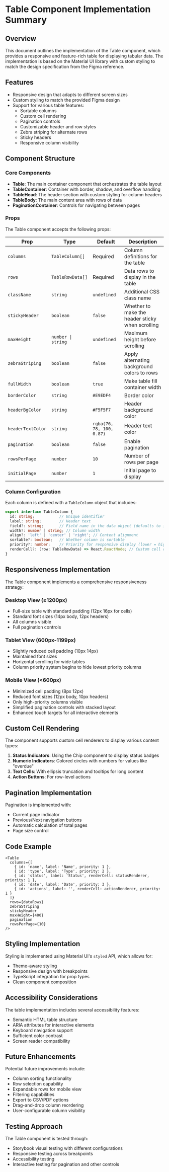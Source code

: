 # Table Component Implementation Summary

## Overview
This document outlines the implementation of the Table component, which provides a responsive and feature-rich table for displaying tabular data. The implementation is based on the Material UI library with custom styling to match the design specification from the Figma reference.

## Features
- Responsive design that adapts to different screen sizes
- Custom styling to match the provided Figma design
- Support for various table features:
  - Sortable columns
  - Custom cell rendering
  - Pagination controls
  - Customizable header and row styles
  - Zebra striping for alternate rows
  - Sticky headers
  - Responsive column visibility

## Component Structure

### Core Components
- **Table**: The main container component that orchestrates the table layout
- **TableContainer**: Container with border, shadow, and overflow handling
- **TableHead**: The header section with custom styling for column headers
- **TableBody**: The main content area with rows of data
- **PaginationContainer**: Controls for navigating between pages

### Props
The Table component accepts the following props:

| Prop | Type | Default | Description |
|------|------|---------|-------------|
| `columns` | `TableColumn[]` | Required | Column definitions for the table |
| `rows` | `TableRowData[]` | Required | Data rows to display in the table |
| `className` | `string` | `undefined` | Additional CSS class name |
| `stickyHeader` | `boolean` | `false` | Whether to make the header sticky when scrolling |
| `maxHeight` | `number \| string` | `undefined` | Maximum height before scrolling |
| `zebraStriping` | `boolean` | `false` | Apply alternating background colors to rows |
| `fullWidth` | `boolean` | `true` | Make table fill container width |
| `borderColor` | `string` | `#E9EDF4` | Border color |
| `headerBgColor` | `string` | `#F5F5F7` | Header background color |
| `headerTextColor` | `string` | `rgba(76, 78, 100, 0.87)` | Header text color |
| `pagination` | `boolean` | `false` | Enable pagination |
| `rowsPerPage` | `number` | `10` | Number of rows per page |
| `initialPage` | `number` | `1` | Initial page to display |

### Column Configuration
Each column is defined with a `TableColumn` object that includes:

```typescript
export interface TableColumn {
  id: string;           // Unique identifier
  label: string;        // Header text
  field?: string;       // Field name in the data object (defaults to id)
  width?: number | string; // Column width
  align?: 'left' | 'center' | 'right'; // Content alignment
  sortable?: boolean;   // Whether column is sortable
  priority?: number;    // Priority for responsive display (lower = higher priority)
  renderCell?: (row: TableRowData) => React.ReactNode; // Custom cell rendering
}
```

## Responsiveness Implementation

The Table component implements a comprehensive responsiveness strategy:

### Desktop View (≥1200px)
- Full-size table with standard padding (12px 16px for cells)
- Standard font sizes (14px body, 12px headers)
- All columns visible
- Full pagination controls

### Tablet View (600px-1199px)
- Slightly reduced cell padding (10px 14px)
- Maintained font sizes
- Horizontal scrolling for wide tables
- Column priority system begins to hide lowest priority columns

### Mobile View (<600px)
- Minimized cell padding (8px 12px)
- Reduced font sizes (12px body, 10px headers)
- Only high-priority columns visible
- Simplified pagination controls with stacked layout
- Enhanced touch targets for all interactive elements

## Custom Cell Rendering

The component supports custom cell renderers to display various content types:

1. **Status Indicators**: Using the Chip component to display status badges
2. **Numeric Indicators**: Colored circles with numbers for values like "overdue"
3. **Text Cells**: With ellipsis truncation and tooltips for long content
4. **Action Buttons**: For row-level actions

## Pagination Implementation

Pagination is implemented with:
- Current page indicator
- Previous/Next navigation buttons
- Automatic calculation of total pages
- Page size control

## Code Example

```tsx
<Table
  columns={[
    { id: 'name', label: 'Name', priority: 1 },
    { id: 'type', label: 'Type', priority: 2 },
    { id: 'status', label: 'Status', renderCell: statusRenderer, priority: 1 },
    { id: 'date', label: 'Date', priority: 3 },
    { id: 'actions', label: '', renderCell: actionRenderer, priority: 1 }
  ]}
  rows={dataRows}
  zebraStriping
  stickyHeader
  maxHeight={400}
  pagination
  rowsPerPage={10}
/>
```

## Styling Implementation

Styling is implemented using Material UI's `styled` API, which allows for:
- Theme-aware styling
- Responsive design with breakpoints
- TypeScript integration for prop types
- Clean component composition

## Accessibility Considerations

The table implementation includes several accessibility features:
- Semantic HTML table structure
- ARIA attributes for interactive elements
- Keyboard navigation support
- Sufficient color contrast
- Screen reader compatibility

## Future Enhancements

Potential future improvements include:
- Column sorting functionality
- Row selection capability
- Expandable rows for mobile view
- Filtering capabilities
- Export to CSV/PDF options
- Drag-and-drop column reordering
- User-configurable column visibility

## Testing Approach

The Table component is tested through:
- Storybook visual testing with different configurations
- Responsive testing across breakpoints
- Accessibility testing
- Interactive testing for pagination and other controls